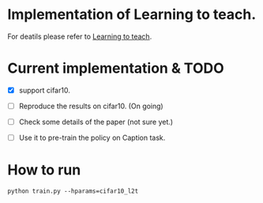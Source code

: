 # Implementation of Learning to teach.
For deatils please refer to [Learning to teach](https://openreview.net/pdf?id=HJewuJWCZ).

# Current implementation & TODO
- [x] support cifar10.
- [ ] Reproduce the results on cifar10. (On going)
- [ ] Check some details of the paper (not sure yet.)
- [ ] Use it to pre-train the policy on Caption task.


# How to run
```
python train.py --hparams=cifar10_l2t
```


